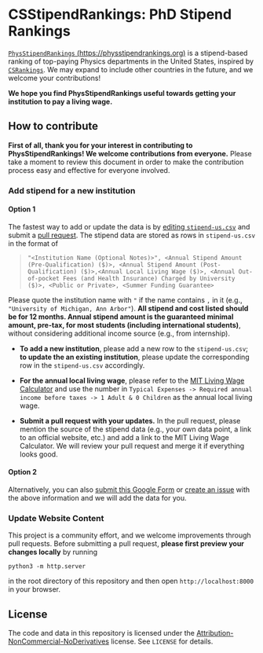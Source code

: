 # CSStipendRankings: PhD Stipend Rankings

[`PhysStipendRankings` (https://physstipendrankings.org)](https://physstipendrankings.org) is a stipend-based ranking of top-paying Physics departments in the United States, inspired by [`CSRankings`](https://csrankings.org). We may expand to include other countries in the future, and we welcome your contributions!

**We hope you find PhysStipendRankings useful towards getting your institution to pay a living wage.**

## How to contribute

**First of all, thank you for your interest in contributing to PhysStipendRankings! We welcome contributions from everyone.** Please take a moment to review this document in order to make the contribution process easy and effective for everyone involved.

### Add stipend for a new institution

#### Option 1
The fastest way to add or update the data is by [editing `stipend-us.csv`](https://github.com/PhysStipendRankings/PhysStipendRankings/edit/main/stipend-us.csv) and submit a [pull request](https://github.com/PhysStipendRankings/PhysStipendRankings/pulls). The stipend data are stored as rows in `stipend-us.csv` in the format of 

> ```"<Institution Name (Optional Notes)>", <Annual Stipend Amount (Pre-Qualification) ($)>, <Annual Stipend Amount (Post-Qualification) ($)>,<Annual Local Living Wage ($)>, <Annual Out-of-pocket Fees (and Health Insurance) Charged by University ($)>, <Public or Private>, <Summer Funding Guarantee>```

Please quote the institution name with `"` if the name contains `,` in it (e.g., `"University of Michigan, Ann Arbor"`). **All stipend and cost listed should be for 12 months. Annual stipend amount is the guaranteed minimal amount, pre-tax, for most students (including international students)**, without considering additional income source (e.g., from internship).


- **To add a new institution**, please add a new row to the `stipend-us.csv`; **to update the an existing institution**, please update the corresponding row in the `stipend-us.csv` accordingly. 

- **For the annual local living wage**, please refer to the [MIT Living Wage Calculator](http://livingwage.mit.edu/) and use the number in `Typical Expenses -> Required annual income before taxes -> 1 Adult & 0 Children` as the annual local living wage.

- **Submit a pull request with your updates.** In the pull request, please mention the source of the stipend data (e.g., your own data point, a link to an official website, etc.) and add a link to the 
MIT Living Wage Calculator. We will review your pull request and merge it if everything looks good.

#### Option 2
Alternatively, you can also [submit this Google Form](https://docs.google.com/forms/d/e/1FAIpQLSdKIAu98jSzpw97Ojec2jpEUWI4QH75Ig-5Ccz33fQwLl783w/viewform) or [create an issue](https://github.com/PhysStipendRankings/PhysStipendRankings/issues/new/choose) with the above information and we will add the data for you.

### Update Website Content

This project is a community effort, and we welcome improvements through pull requests. Before submitting a pull request, **please first preview your changes locally** by running 

```
python3 -m http.server
``` 

in the root directory of this repository and then open `http://localhost:8000` in your browser.

## License
The code and data in this repository is licensed under the [Attribution-NonCommercial-NoDerivatives](https://creativecommons.org/licenses/by-nc-nd/4.0/) license. See `LICENSE` for details.
